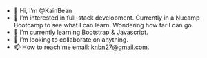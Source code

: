 - 👋 Hi, I’m @KainBean
- 👀 I’m interested in full-stack development. Currently in a Nucamp Bootcamp to see what I can learn. Wondering how far I can go.
- 🌱 I’m currently learning Bootstrap & Javascript.
- 💞️ I’m looking to collaborate on anything.
- 📫 How to reach me email: knbn27@gmail.com.

<!---
KainBean/KainBean is a ✨ special ✨ repository because its `README.md` (this file) appears on your GitHub profile.
You can click the Preview link to take a look at your changes.
--->
